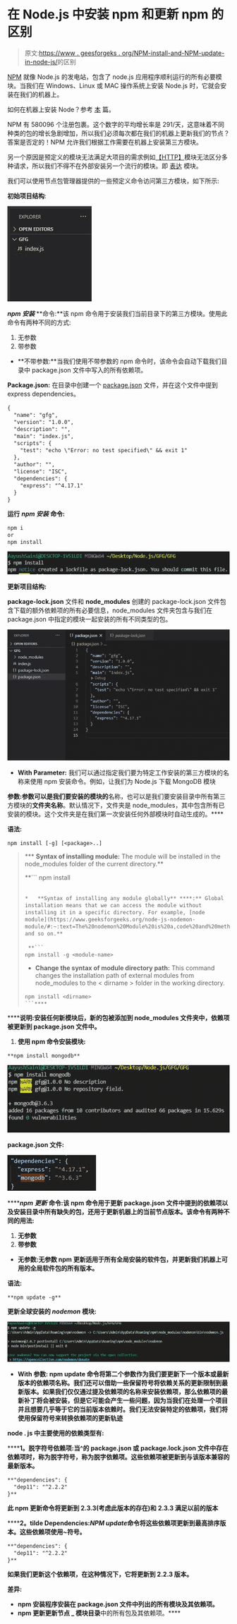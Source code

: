 # 在 Node.js 中安装 npm 和更新 npm 的区别

> 原文:[https://www . geesforgeks . org/NPM-install-and-NPM-update-in-node-js/](https://www.geeksforgeeks.org/difference-between-npm-install-and-npm-update-in-node-js/)的区别

[NPM](https://www.geeksforgeeks.org/node-js-npm-node-package-manager/#:~:text=NPM%20(Node%20Package%20Manager)%20is,is%20written%20entirely%20in%20Javascript.&text=NPM%20can%20install%20all%20the%20dependencies%20of%20a%20project%20through%20the%20package.) 就像 Node.js 的发电站，包含了 node.js 应用程序顺利运行的所有必要模块。当我们在 Windows、Linux 或 MAC 操作系统上安装 Node.js 时，它就会安装在我们的机器上。

如何在机器上安装 Node？参考 [<u>本</u>](https://www.geeksforgeeks.org/installation-of-node-js-on-windows/) 篇。

NPM 有 580096 个注册包裹。这个数字的平均增长率是 291/天，这意味着不同种类的包的增长急剧增加，所以我们必须每次都在我们的机器上更新我们的节点？答案是否定的！NPM 允许我们根据工作需要在机器上安装第三方模块。

另一个原因是预定义的模块无法满足大项目的需求例如[【HTTP】](https://www.geeksforgeeks.org/node-js-http-module/#:~:text=The%20HTTP%20module%20creates%20an,with%20the%20help%20of%20http.)模块无法区分多种请求，所以我们不得不在外部安装另一个流行的模块。即 [表达](https://www.geeksforgeeks.org/working-of-express-js-middleware-and-its-benefits/) 模块。

我们可以使用节点包管理器提供的一些预定义命令访问第三方模块，如下所示:

**初始项目结构**:

![](img/298615c2dcd9112f6565ff95b5f48fcd.png)

***npm 安装*** **命令:**该 npm 命令用于安装我们当前目录下的第三方模块。使用此命令有两种不同的方式:

1.  无参数
2.  带参数

*   **不带参数:**当我们使用不带参数的 npm 命令时，该命令会自动下载我们目录中 package.json 文件中写入的所有依赖项。

**Package.json:** 在目录中创建一个 [package.json](https://www.geeksforgeeks.org/node-js-package-json/) 文件，并在这个文件中提到 express dependencies。

```
{
  "name": "gfg",
  "version": "1.0.0",
  "description": "",
  "main": "index.js",
  "scripts": {
    "test": "echo \"Error: no test specified\" && exit 1"
  },
  "author": "",
  "license": "ISC",
  "dependencies": {
    "express": "^4.17.1"
  }
}
```

**运行** ***npm 安装*** **命令:**

```
npm i 
or
npm install
```

![](img/f3427454828560609a3e150e3b243394.png)

**更新项目结构:**

**package-lock.json** 文件和 **node_modules** 创建的 package-lock.json 文件包含下载的额外依赖项的所有必要信息，node_modules 文件夹包含与我们在 package.json 中指定的模块一起安装的所有不同类型的包。

![](img/6c9062ca4d8a07e41a8439944ef9b26d.png)

*   **With Parameter:** 我们可以通过指定我们要为特定工作安装的第三方模块的名称来使用 npm 安装命令。例如，让我们为 Node.js 下载 MongoDB 模块

**参数:**参数可以是我们要安装的模块**的**名称，也可以是我们要安装目录中所有第三方模块的**文件夹名称**。默认情况下，文件夹是 node_modules，其中包含所有已安装的模块。这个文件夹是在我们第一次安装任何外部模块时自动生成的。****

****语法:****

```
npm install [-g] [<package>..]
```

> ***   **Syntax of installing module:** The module will be installed in the node_modules folder of the current directory.**
> 
>  **```
> npm install <module-name>
> ```
> 
> *   **Syntax of installing any module globally** ****:** Global installation means that we can access the module without installing it in a specific directory. For example, [node module](https://www.geeksforgeeks.org/node-js-nodemon-module/#:~:text=The%20nodemon%20Module%20is%20a,code%20and%20method%20of%20development.) and so on.**
> 
>  **```
> npm install -g <module-name>
> ```
> 
> *   **Change the syntax of module directory path:** This command changes the installation path of external modules from node_modules to the < dirname > folder in the working directory.
> 
> ```
> npm install <dirname>
> ```****

******说明:**安装任何新模块后，新的包被添加到 node_modules 文件夹中，依赖项被更新到 package.json 文件中。****

1.  ******使用 npm 命令安装模块:******

```
**npm install mongodb**
```

****![](img/ac3e9f17a2645e3ce9e5f6ded9ca1617.png)****

******package.json 文件:******

****![](img/f240c28d401b4b3c7c853c530d211661.png)****

*******npm 更新*** **命令:**该 npm 命令用于更新 package.json 文件中提到的依赖项以及安装目录中所有缺失的包，还用于更新机器上的当前节点版本。该命令有两种不同的用法:****

1.  ****无参数****
2.  ****带参数****

*   ******无参数**:无参数 npm 更新适用于所有全局安装的软件包，并更新我们机器上可用的全局软件包的所有版本。****

******语法:******

```
**npm update -g**
```

******更新全球安装的** ***nodemon*** **模块:******

****![](img/528808edeaf200ea3e9bbac3402c38f8.png)****

*   ******With 参数:** npm update 命令将第二个参数作为我们要更新下一个版本或最新版本的依赖项名称。我们还可以借助一些保留符号将依赖关系的更新限制到最新版本。如果我们仅仅通过提及依赖项的名称来安装依赖项，那么依赖项的最新补丁将会被安装，但是它可能会产生一些问题，因为当我们在处理一个项目并且想要几乎等于它的当前版本依赖时。我们无法安装特定的依赖项，我们将使用保留符号来转换依赖项的更新轨迹****

******node . js 中主要使用的依赖类型有:******

******1。脱字符号依赖项:**当^的 package.json 或 package.lock.json 文件中存在依赖项时，称为脱字符号，称为脱字依赖项。这些依赖项被更新到与该版本兼容的最新版本。****

```
**"dependencies": {
  "dep11": "^2.2.2"
}**
```

****此 npm 更新命令将更新到 2.3.3(考虑此版本的存在)和 2.3.3 满足以前的版本****

******2。tilde Dependencies:***NPM update*命令将这些依赖项更新到最高排序版本。这些依赖项使用~符号。****

```
**"dependencies": {
  "dep11": "^2.2.2"
}**
```

****如果我们更新这个依赖项，在这种情况下，它将更新到 2.2.3 版本。****

******差异:******

*   ******npm 安装程序**安装在 **package.json** 文件中列出的所有模块及其依赖项。****
*   ******npm 更新**更新**节点 _ 模块目录**中的所有包及其依赖项。****